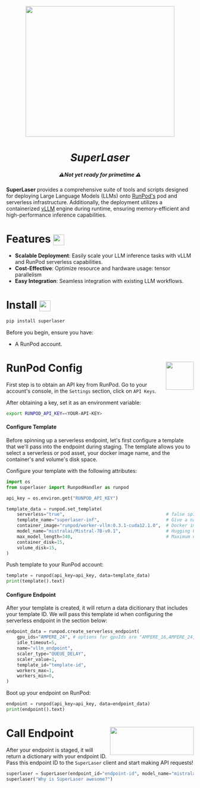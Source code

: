 <div align="center">
    <img width="400" height="350" src="/img/laser.webp">
</div>

<h1 align="center">
  <em>SuperLaser</em>
</h1>

<h5 align="center">
  ⚠️<em>Not yet ready for primetime</em> ⚠️
</h5>

**SuperLaser** provides a comprehensive suite of tools and scripts designed for deploying Large Language Models (LLMs) onto [RunPod's](https://github.com/runpod) pod and serverless infrastructure. Additionally, the deployment utilizes a containerized [vLLM](https://github.com/vllm-project/vllm) engine during runtime, ensuring memory-efficient and high-performance inference capabilities.

# Features <img align="center" width="30" height="29" src="https://media.giphy.com/media/v1.Y2lkPTc5MGI3NjExOTBqaWNrcGxnaTdzMGRzNTN0bGI2d3A4YWkxajhsb2F5MW84Z2dxaCZlcD12MV9pbnRlcm5hbF9naWZfYnlfaWQmY3Q9Zw/26tOZ42Mg6pbTUPHW/giphy.gif">

- **Scalable Deployment**: Easily scale your LLM inference tasks with vLLM and RunPod serverless capabilities.
- **Cost-Effective**: Optimize resource and hardware usage: tensor parallelism
- **Easy Integration**: Seamless integration with existing LLM workflows.

# Install <img align="center" width="30" height="29" src="https://media.giphy.com/media/sULKEgDMX8LcI/giphy.gif">

```bash
pip install superlaser
```
Before you begin, ensure you have:

- A RunPod account.
# RunPod Config <img align="right" width="75" height="75" src="./img/runpod-logo.png">

First step is to obtain an API key from RunPod. Go to your account's console, in the `Settings` section, click on `API Keys`.

After obtaining a key, set it as an environment variable:

```bash
export RUNPOD_API_KEY=<YOUR-API-KEY>
```
#### Configure Template

Before spinning up a serverless endpoint, let's first configure a template that we'll pass into the endpoint during staging. The template allows you to select a serverless or pod asset, your docker image name, and the container's and volume's disk space.

Configure your template with the following attributes:

```py
import os
from superlaser import RunpodHandler as runpod

api_key = os.environ.get("RUNPOD_API_KEY")

template_data = runpod.set_template(
    serverless="true",                                      # false spins up a pod instead
    template_name="superlaser-inf",                         # Give a name to your template
    container_image="runpod/worker-vllm:0.3.1-cuda12.1.0",  # Docker image stub
    model_name="mistralai/Mistral-7B-v0.1",                 # Hugging Face model stub
    max_model_length=340,                                   # Maximum number of tokens for the engine to handle per request.
    container_disk=15,                                      
    volume_disk=15,
)
```
Push template to your RunPod account:
```py
template = runpod(api_key=api_key, data=template_data)
print(template().text)
```
#### Configure Endpoint

After your template is created, it will return a data dicitionary that includes your template ID. We will pass this template id when configuring the serverless endpoint in the section below:

```py
endpoint_data = runpod.create_serverless_endpoint(
    gpu_ids="AMPERE_24", # options for gpuIds are "AMPERE_16,AMPERE_24,AMPERE_48,AMPERE_80,ADA_24"
    idle_timeout=5,
    name="vllm_endpoint",
    scaler_type="QUEUE_DELAY",
    scaler_value=1,
    template_id="template-id",
    workers_max=1,
    workers_min=0,
)
```

Boot up your endpoint on RunPod:
```py
endpoint = runpod(api_key=api_key, data=endpoint_data)
print(endpoint().text)
```

# Call Endpoint <img align="right" width="225" height="75" src="./img/vllm-logo.png">

After your endpoint is staged, it will return a dictionary with your endpoint ID. Pass this endpoint ID to the `SuperLaser` client and start making API requests!
```py
superlaser = SuperLaser(endpoint_id="endpoint-id", model_name="mistralai/Mistral-7B-v0.1")
superlaser("Why is SuperLaser awesome?")
```